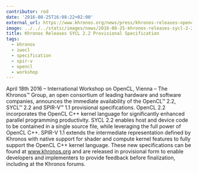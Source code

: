 ```yaml
---
contributor: rod
date: '2016-08-25T16:08:22+02:00'
external_url: https://www.khronos.org/news/press/khronos-releases-opencl-2.2-provisional-spec-opencl-c-kernel-language
image: ../../../static/images/news/2016-08-25-khronos-releases-sycl-2-2-provisional-specification.webp
title: Khronos Releases SYCL 2.2 Provisional Specification
tags:
  - khronos
  - iwocl
  - specification
  - spir-v
  - opencl
  - workshop
---
```


April 18th 2016 – International Workshop on OpenCL, Vienna – The Khronos™ Group, an open consortium of leading hardware
and software companies, announces the immediate availability of the OpenCL™ 2.2, SYCL™ 2.2 and SPIR-V™ 1.1 provisional
specifications. OpenCL 2.2 incorporates the OpenCL C++ kernel language for significantly enhanced parallel programming
productivity. SYCL 2.2 enables host and device code to be contained in a single source file, while leveraging the full
power of OpenCL C++. SPIR-V 1.1 extends the intermediate representation defined by Khronos with native support for
shader and compute kernel features to fully support the OpenCL C++ kernel language. These new specifications can be
found at www.khronos.org and are released in provisional form to enable developers and implementers to provide feedback
before finalization, including at the Khronos forums.
